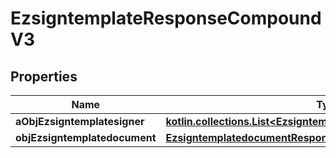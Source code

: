 
# EzsigntemplateResponseCompoundV3

## Properties
| Name | Type | Description | Notes |
| ------------ | ------------- | ------------- | ------------- |
| **aObjEzsigntemplatesigner** | [**kotlin.collections.List&lt;EzsigntemplatesignerResponseCompound&gt;**](EzsigntemplatesignerResponseCompound.md) |  |  |
| **objEzsigntemplatedocument** | [**EzsigntemplatedocumentResponse**](EzsigntemplatedocumentResponse.md) |  |  [optional] |



